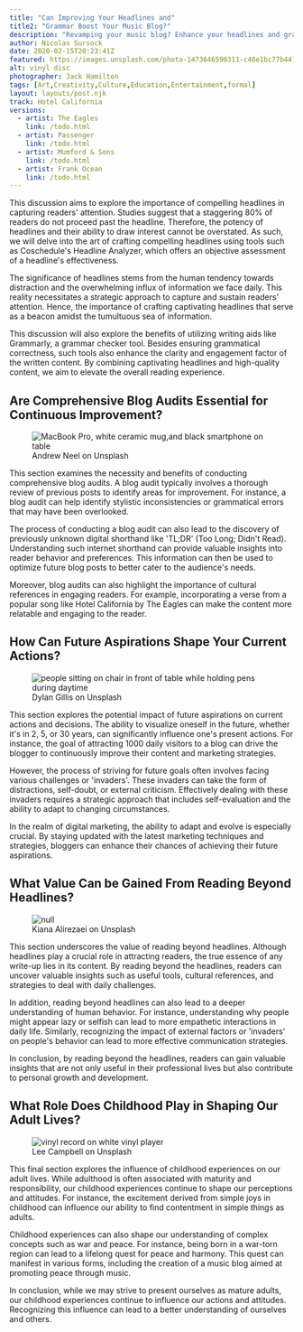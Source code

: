 ```yaml
---
title: "Can Improving Your Headlines and"
title2: "Grammar Boost Your Music Blog?"
description: "Revamping your music blog? Enhance your headlines and grammar for a better reader experience and higher engagement."
author: Nicolas Sursock
date: 2020-02-15T20:23:41Z
featured: https://images.unsplash.com/photo-1473646590311-c48e1bc77b44?ixid=M3wzODQ3NjN8MHwxfHJhbmRvbXx8fHx8fHx8fDE2OTkyNjMyMTd8&ixlib=rb-4.0.3&auto=format&fit=crop
alt: vinyl disc
photographer: Jack Hamilton
tags: [Art,Creativity,Culture,Education,Entertainment,formal]
layout: layouts/post.njk
track: Hotel California
versions: 
  - artist: The Eagles
    link: /todo.html 
  - artist: Passenger
    link: /todo.html 
  - artist: Mumford & Sons
    link: /todo.html 
  - artist: Frank Ocean
    link: /todo.html
---
```

This discussion aims to explore the importance of compelling headlines in capturing readers' attention. Studies suggest that a staggering 80% of readers do not proceed past the headline. Therefore, the potency of headlines and their ability to draw interest cannot be overstated. As such, we will delve into the art of crafting compelling headlines using tools such as Coschedule's Headline Analyzer, which offers an objective assessment of a headline's effectiveness.

The significance of headlines stems from the human tendency towards distraction and the overwhelming influx of information we face daily. This reality necessitates a strategic approach to capture and sustain readers' attention. Hence, the importance of crafting captivating headlines that serve as a beacon amidst the tumultuous sea of information.

This discussion will also explore the benefits of utilizing writing aids like Grammarly, a grammar checker tool. Besides ensuring grammatical correctness, such tools also enhance the clarity and engagement factor of the written content. By combining captivating headlines and high-quality content, we aim to elevate the overall reading experience.

## Are Comprehensive Blog Audits Essential for Continuous Improvement?

<aside class="md:-mr-56 md:float-right w-full md:w-2/3 md:px-8">
  <figure>
    <img x-intersect.once="$el.src = $el.dataset.src" class="rounded-lg" alt="MacBook Pro, white ceramic mug,and black smartphone on table" data-user="Andrew Neel" data-src="https://images.unsplash.com/photo-1499750310107-5fef28a66643?ixid=M3wzODQ3NjN8MHwxfHJhbmRvbXx8fHx8fHx8fDE2OTkyNjMyMTZ8&ixlib=rb-4.0.3&auto=format&fit=crop&q=80&w=800&h=600">
    <figcaption class="text-center">Andrew Neel on Unsplash</figcaption>
  </figure>
</aside>

This section examines the necessity and benefits of conducting comprehensive blog audits. A blog audit typically involves a thorough review of previous posts to identify areas for improvement. For instance, a blog audit can help identify stylistic inconsistencies or grammatical errors that may have been overlooked.

The process of conducting a blog audit can also lead to the discovery of previously unknown digital shorthand like 'TL;DR' (Too Long; Didn't Read). Understanding such internet shorthand can provide valuable insights into reader behavior and preferences. This information can then be used to optimize future blog posts to better cater to the audience's needs.

Moreover, blog audits can also highlight the importance of cultural references in engaging readers. For example, incorporating a verse from a popular song like Hotel California by The Eagles can make the content more relatable and engaging to the reader.

## How Can Future Aspirations Shape Your Current Actions?

<aside class="md:-ml-56 md:float-left w-full md:w-2/3 md:px-8">
  <figure>
    <img x-intersect.once="$el.src = $el.dataset.src" class="rounded-lg" alt="people sitting on chair in front of table while holding pens during daytime" data-user="Dylan Gillis" data-src="https://images.unsplash.com/photo-1517048676732-d65bc937f952?ixid=M3wzODQ3NjN8MHwxfHJhbmRvbXx8fHx8fHx8fDE2OTkyNjMyMTZ8&ixlib=rb-4.0.3&auto=format&fit=crop&q=80&w=800&h=600">
    <figcaption class="text-center">Dylan Gillis on Unsplash</figcaption>
  </figure>
</aside>

This section explores the potential impact of future aspirations on current actions and decisions. The ability to visualize oneself in the future, whether it's in 2, 5, or 30 years, can significantly influence one's present actions. For instance, the goal of attracting 1000 daily visitors to a blog can drive the blogger to continuously improve their content and marketing strategies.

However, the process of striving for future goals often involves facing various challenges or 'invaders'. These invaders can take the form of distractions, self-doubt, or external criticism. Effectively dealing with these invaders requires a strategic approach that includes self-evaluation and the ability to adapt to changing circumstances.

In the realm of digital marketing, the ability to adapt and evolve is especially crucial. By staying updated with the latest marketing techniques and strategies, bloggers can enhance their chances of achieving their future aspirations.

## What Value Can be Gained From Reading Beyond Headlines?

<aside class="md:-mr-56 md:float-right w-full md:w-2/3 md:px-8">
  <figure>
    <img x-intersect.once="$el.src = $el.dataset.src" class="rounded-lg" alt="null" data-user="Kiana Alirezaei" data-src="https://images.unsplash.com/photo-1593601680767-3a289f3761aa?ixid=M3wzODQ3NjN8MHwxfHJhbmRvbXx8fHx8fHx8fDE2OTkyNjMyMTd8&ixlib=rb-4.0.3&auto=format&fit=crop&q=80&w=800&h=600">
    <figcaption class="text-center">Kiana Alirezaei on Unsplash</figcaption>
  </figure>
</aside>

This section underscores the value of reading beyond headlines. Although headlines play a crucial role in attracting readers, the true essence of any write-up lies in its content. By reading beyond the headlines, readers can uncover valuable insights such as useful tools, cultural references, and strategies to deal with daily challenges.

In addition, reading beyond headlines can also lead to a deeper understanding of human behavior. For instance, understanding why people might appear lazy or selfish can lead to more empathetic interactions in daily life. Similarly, recognizing the impact of external factors or 'invaders' on people's behavior can lead to more effective communication strategies.

In conclusion, by reading beyond the headlines, readers can gain valuable insights that are not only useful in their professional lives but also contribute to personal growth and development.

## What Role Does Childhood Play in Shaping Our Adult Lives?

<aside class="md:-ml-56 md:float-left w-full md:w-2/3 md:px-8">
  <figure>
    <img x-intersect.once="$el.src = $el.dataset.src" class="rounded-lg" alt="vinyl record on white vinyl player" data-user="Lee  Campbell" data-src="https://images.unsplash.com/photo-1471029093449-ca61fffdc2af?ixid=M3wzODQ3NjN8MHwxfHJhbmRvbXx8fHx8fHx8fDE2OTkyNjMyMTd8&ixlib=rb-4.0.3&auto=format&fit=crop&q=80&w=800&h=600">
    <figcaption class="text-center">Lee  Campbell on Unsplash</figcaption>
  </figure>
</aside>

This final section explores the influence of childhood experiences on our adult lives. While adulthood is often associated with maturity and responsibility, our childhood experiences continue to shape our perceptions and attitudes. For instance, the excitement derived from simple joys in childhood can influence our ability to find contentment in simple things as adults.

Childhood experiences can also shape our understanding of complex concepts such as war and peace. For instance, being born in a war-torn region can lead to a lifelong quest for peace and harmony. This quest can manifest in various forms, including the creation of a music blog aimed at promoting peace through music.

In conclusion, while we may strive to present ourselves as mature adults, our childhood experiences continue to influence our actions and attitudes. Recognizing this influence can lead to a better understanding of ourselves and others.